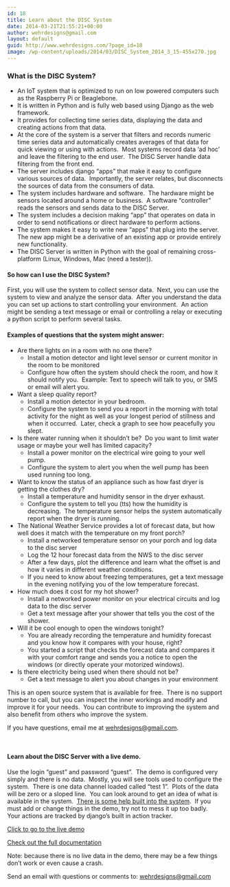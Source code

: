 ```yaml
---
id: 18
title: Learn about the DISC System
date: 2014-03-21T21:55:21+00:00
author: wehrdesigns@gmail.com
layout: default
guid: http://www.wehrdesigns.com/?page_id=18
image: /wp-content/uploads/2014/03/DISC_System_2014_3_15-455x270.jpg
---
```

### What is the DISC System?

  * An IoT system that is optimized to run on low powered computers such as the Raspberry Pi or Beaglebone.
  * It is written in Python and is fully web based using Django as the web framework.
  * It provides for collecting time series data, displaying the data and creating actions from that data.
  * At the core of the system is a server that filters and records numeric time series data and automatically creates averages of that data for quick viewing or using with actions.  Most systems record data &#8216;ad hoc&#8217; and leave the filtering to the end user.  The DISC Server handle data filtering from the front end.
  * The server includes django &#8220;apps&#8221; that make it easy to configure various sources of data.  Importantly, the server relates, but disconnects the sources of data from the consumers of data.
  * The system includes hardware and software.  The hardware might be sensors located around a home or business.  A software &#8220;controller&#8221; reads the sensors and sends data to the DISC Server.
  * The system includes a decision making &#8220;app&#8221; that operates on data in order to send notifications or direct hardware to perform actions.
  * The system makes it easy to write new &#8220;apps&#8221; that plug into the server.   The new app might be a derivative of an existing app or provide entirely new functionality.
  * The DISC Server is written in Python with the goal of remaining cross-platform (Linux, Windows, Mac (need a tester)).

#### So how can I use the DISC System?

First, you will use the system to collect sensor data.  Next, you can use the system to view and analyze the sensor data.  After you understand the data you can set up actions to start controlling your environment.  An action might be sending a text message or email or controlling a relay or executing a python script to perform several tasks.

#### Examples of questions that the system might answer:

  * Are there lights on in a room with no one there? 
      * Install a motion detector and light level sensor or current monitor in the room to be monitored
      * Configure how often the system should check the room, and how it should notify you.  Example: Text to speech will talk to you, or SMS or email will alert you.
  * Want a sleep quality report? 
      * Install a motion detector in your bedroom.
      * Configure the system to send you a report in the morning with total activity for the night as well as your longest period of stillness and when it occurred.  Later, check a graph to see how peacefully you slept.
  * Is there water running when it shouldn&#8217;t be?  Do you want to limit water usage or maybe your well has limited capacity? 
      * Install a power monitor on the electrical wire going to your well pump.
      * Configure the system to alert you when the well pump has been used running too long.
  * Want to know the status of an appliance such as how fast dryer is getting the clothes dry? 
      * Install a temperature and humidity sensor in the dryer exhaust.
      * Configure the system to tell you (tts) how the humidity is decreasing.  The temperature sensor helps the system automatically report when the dryer is running.
  * The National Weather Service provides a lot of forecast data, but how well does it match with the temperature on my front porch? 
      * Install a networked temperature sensor on your porch and log data to the disc server
      * Log the 12 hour forecast data from the NWS to the disc server
      * After a few days, plot the difference and learn what the offset is and how it varies in different weather conditions.
      * If you need to know about freezing temperatures, get a text message in the evening notifying you of the low temperature forecast.
  * How much does it cost for my hot shower? 
      * Install a networked power monitor on your electrical circuits and log data to the disc server
      * Get a text message after your shower that tells you the cost of the shower.
  * Will it be cool enough to open the windows tonight? 
      * You are already recording the temperature and humidity forecast and you know how it compares with your house, right?
      * You started a script that checks the forecast data and compares it with your comfort range and sends you a notice to open the windows (or directly operate your motorized windows).
  * Is there electricity being used when there should not be? 
      * Get a text message to alert you about changes in your environment

This is an open source system that is available for free.  There is no support number to call, but you can inspect the inner workings and modify and improve it for your needs.  You can contribute to improving the system and also benefit from others who improve the system.

If you have questions, email me at wehrdesigns@gmail.com.

&nbsp;

#### Learn about the DISC Server with a live demo.

Use the login &#8220;guest&#8221; and password &#8220;guest&#8221;.  The demo is configured very simply and there is no data.  Mostly, you will see tools used to configure the system.  There is one data channel loaded called &#8220;test 1&#8221;.  Plots of the data will be zero or a sloped line.  You can look around to get an idea of what is available in the system.  <a href="http://nwehr.pythonanywhere.com/disc/env/urls" target="_blank">There is some help built into the system</a>.  If you must add or change things in the demo, try not to mess it up too badly.  Your actions are tracked by django&#8217;s built in action tracker.

<a title="DISC Server Login" href="http://nwehr.pythonanywhere.com/disc/admin/login/" target="_blank">Click to go to the live demo</a>

<a title="DISC Server Docs" href="http://disc-server-docs.readthedocs.org/en/latest/" target="_blank">Check out the full documentation</a>

Note: because there is no live data in the demo, there may be a few things don&#8217;t work or even cause a crash.

Send an email with questions or comments to: wehrdesigns@gmail.com

